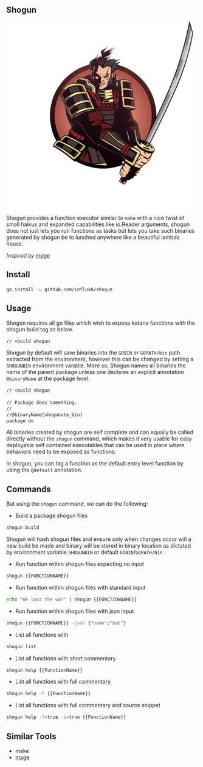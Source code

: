 Shogun
---------

![Shogun](./media/shogun.png)
Shogun provides a function executor similar to `make` with a nice twist of small haikus and expanded capabilities
like io.Reader arguments, shogun does not just lets you run functions as tasks but lets you take such binaries
generated by shogun be to lunched anywhere like a beautiful lambda house.

*Inspired by [mage](https://github.com/magefile/mage)*

## Install

```bash
go install -u github.com/influx6/shogun
```

## Usage
Shogun requires all go files which wish to expose katana functions with the shogun build tag as below.

```
// +build shogun
```

Shogun by default will save binaries into the `GOBIN` or `GOPATH/bin` path extracted from the environment, however this can be changed by setting a `SHOGUNBIN` environment
varable. More so, Shogun names all binaries the name of the parent package unless one declares an explicit annotation `@binaryName` at the package level.

```
// +build shogun

// Package does something.
//
//@binaryName(shogunate_bin)
package do
```

All binaries created by shogun are self complete and can equally be called directly without the `shogun` command, which makes it very usable for easy deployable self contained executables that can be used in place where behaviors need to be exposed as functions.

In shogun, you can tag a function as the default entry level function by using the  `@default` annotation.

## Commands

But using the `shogun` command, we can do the following:

- Build a package shogun files

```bash
shogun build
```

Shogun will hash shogun files and ensure only when changes occur will a new build be made and binary will be stored in binary location as dictated by environment variable `SHOGUNBIN` or default `GOBIN`/`GOPATH/bin` .

- Run function within shogun files expecting no input

```bash
shogun {{FUNCTIONNAME}}
```

- Run function within shogun files with standard input

```bash
echo "We lost the war" | shogun {{FUNCTIONNAME}}
```

- Run function within shogun files with json input

```bash
shogun {{FUNCTIONNAME}} -json {"name":"bat"}
```

- List all functions with

```bash
shogun list
```

- List all functions with short commentary

```bash
shogun help {{FunctionName}}
```

- List all functions with full commentary

```bash
shogun help -f {{FunctionName}}
```

- List all functions with full commentary and source snippet

```bash
shogun help -f=true -s=true {{FunctionName}}
```

## Similar Tools

- make
- [mage](https://github.com/magefile/mage)
